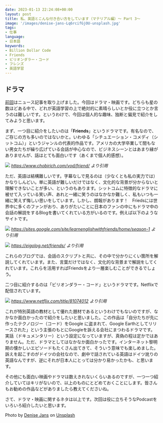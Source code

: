 ```yaml
---
date: 2023-01-13 22:24:08+00:00
layout: post
title: 私、英語とこんな付き合い方をしています（マテリアル編）〜 Part 3〜
image: '/images/denise-jans-Lq6rcifGjOU-unsplash.jpg'
tags:
- 仕事
language:
- 日本語
keywords:
- Billion Dollar Code
- Friends
- ビリオンダラー・コード
- フレンズ
- 英語学習
---
```


## ドラマ


[前回](https://blog.shin.do/2023/01/how-i-work-with-english-with-materials-part2/)はニュース記事を取り上げました。今回はドラマ・映画です。どちらも星の数ほどある中で、どれが英語学習の上で絶対的に素晴らしいとか役に立つとか言うのは難しいです。というわけで、今回は個人的な趣味、独断と偏見で紹介をしてみようと思います。

まず、一つ目に紹介をしたいのは「**Friends**」というドラマです。有名なので、ご存じの方も多いのではないかと。いわゆる「シチュエーション・コメディ（シットコム）」というジャンルの代表的作品です。アメリカの大学卒業して間もない男女たちが繰り広げている会話が中心なので、ビジネスシーンとはあまり縁がありませんが、話はとても面白いです（あくまで個人的感想）。

![]({{site.baseurl}}/images/Friends-1024x569.png)
*https://www.chobirich.com/vod/friend/ より引用*

ただ、英語は結構難しいです。字幕なしで見るのは（少なくとも私の実力では）かなりしんどい。単に英語が難しいだけではなく、文化的な背景が分からないと理解できないことが多い、というのもあります。シットコムに特徴的なドラマに被せて入っている笑い声、あれと一緒に笑うのはなかなか難しく、私もいつも一緒に笑えず悔しい思いをしています。しかし、朗報があります！　Friedsには世界中に多くのファンがおり、ありがたいことに日本のファンの中にもドラマ中の会話の解説をするBlogを書いてくれている方がいるのです。例えば以下のようなサイトです。

![]({{site.baseurl}}/images/Friends-Blog-1.png)
*https://sites.google.com/site/learnenglishwithfriends/home/season-1 より引用*

![]({{site.baseurl}}/images/Friends-Blog-2.png)
*https://eigolog.net/friends/ より引用*

これらのブログでは、会話のスクリプトと共に、その中で分かりにくい箇所を解説してくれています。また、言葉だけではなく、文化的な背景まで解説をしてくれています。これらを活用すればFriendsをより一層楽しむことができるでしょう。

二つ目に紹介するのは「ビリオンダラー・コード」というドラマです。Netflixで配信されています。

![]({{site.baseurl}}/images/Billion-Dollar-Code-1024x577.jpg)
*https://www.netflix.com/title/81074012 より引用*

これが特別英語の教材として優れた題材であるというわけでもないのですが、なかなか面白かったので紹介をしたいと思いました。この作品は「自分たちが先に作ったテクノロジー（コード）をGoogle に盗まれて、Google Earthとしてリリースされた」という主張のもとにGoogleを訴える会社にまつわるドラマです。実話（ドキュメンタリー）という設定になっていますが、真偽の程は定かではありません。ただ、ドラマとしてはなかなか面白かったです。インターネット黎明期の懐かしいエピソードもたくさん出てきて、そういう意味でも楽しめました。訴えを起こすのがドイツの会社なので、劇中で話されている英語はドイツ訛りの英語なんですが、逆にそれが日本人にとっては分かり易かったかも、と思います。

その他にも面白い映画やドラマは数えきれないくらいあるのですが、一つ一つ紹介していてはキリがないので、以上のものにとどめておくことにします。皆さんもお勧めの作品などがありましたら教えてくださいね。

さて、ドラマ・映画に関するネタは以上です。次回は役に立ちそうなPodcastをいろいろ紹介したいと思います。

Photo by [Denise Jans](https://unsplash.com/@dmjdenise?utm_source=unsplash&utm_medium=referral&utm_content=creditCopyText) on [Unsplash](https://unsplash.com/s/photos/movie?utm_source=unsplash&utm_medium=referral&utm_content=creditCopyText)
